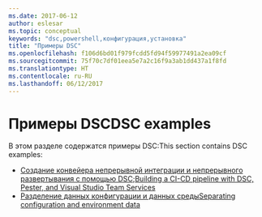 ```yaml
---
ms.date: 2017-06-12
author: eslesar
ms.topic: conceptual
keywords: "dsc,powershell,конфигурация,установка"
title: "Примеры DSC"
ms.openlocfilehash: f106d6bd01f979fcdd5fd94f59977491a2ea09cf
ms.sourcegitcommit: 75f70c7df01eea5e7a2c16f9a3ab1dd437a1f8fd
ms.translationtype: HT
ms.contentlocale: ru-RU
ms.lasthandoff: 06/12/2017
---
```

# <a name="dsc-examples"></a><span data-ttu-id="10a88-103">Примеры DSC</span><span class="sxs-lookup"><span data-stu-id="10a88-103">DSC examples</span></span>

<span data-ttu-id="10a88-104">В этом разделе содержатся примеры DSC:</span><span class="sxs-lookup"><span data-stu-id="10a88-104">This section contains DSC examples:</span></span>

- <span data-ttu-id="10a88-105">[Создание конвейера непрерывной интеграции и непрерывного развертывания с помощью DSC](dscCiCd.md);</span><span class="sxs-lookup"><span data-stu-id="10a88-105">[Building a CI-CD pipeline with DSC, Pester, and Visual Studio Team Services](dscCiCd.md)</span></span>
- [<span data-ttu-id="10a88-106">Разделение данных конфигурации и данных среды</span><span class="sxs-lookup"><span data-stu-id="10a88-106">Separating configuration and environment data</span></span>](separatingEnvData.md)

